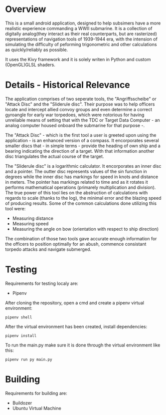 # Overview
This is a small android application, designed to help subsimers have a more realistic experience commanding a WWII submarine. It is a collection of digitally analog(they interact as their real counterparts, but are rasterized) representations of navigation tools of 1939-1944 era, with the intension of simulating the difficulty of peforming trigonometric and other calculations as quickly/reliably as possible.

It uses the Kivy framework and it is solely writen in Python and custom (OpenGL)GLSL shaders.

# Details - Historical Relevance
The application comprises of two seperate tools, the "Angriffsscheibe" or "Attack Disc" and the "Sliderule disc". Their purpose was to help officers locate and intercept allied convoy groups and even determine a correct gyroangle for early war torpedoes, which were notorious for having unreliable means of setting that with the TDC or Target Data Computer - an analog computer housed onboard the submarine for that purpose -.

The "Attack Disc" - which is the first tool a user is greeted upon using the application - is an enhanced version of a compass. It encorporates several smaller discs that - in simple terms - provide the heading of own ship and a bearing indicating the direction of a target. With that information another disc triangulates the actual course of the target.

The "Sliderule disc" is a logarithmic calculator. It encorporates an inner disc and a pointer. The outter disc represents values of the sin function in degrees while the inner disc has markings for speed in knots and distance in meters. The pointer has markings related to time and as it rotates it performs mathematical operations
(primarely multiplication and division). The true power of this tool lies on the abstruction of calculations with regards to scale (thanks to the log), the minimal error and the blazing speed of producing results. Some of the common calculations done utilizing this tool were:
<ul>
  <li>
    Measuring distance
  </li>
  <li>
    Measuring speed
  </li>
  <li>
    Measuring the angle on bow (orientation with respect to ship direction)
  </li>
</ul>

The combination of those two tools gave accurate enough information for the officers to position optimally for an abush, commence consistant torpedo attacks and navigate submerged.

# Testing
Requirements for testing localy are:
<ul>
<li>Pipenv</li>
</ul>

After cloning the repository, open a cmd and create a pipenv virtual environment:
```
pipenv shell
```
After the virtual environment has been created, install dependencies:
```
pipenv install
```
To run the main.py make sure it is done through the virtual environment like this:
```
pipenv run py main.py
```

# Building
Requirements for building are:
<ul>
<li>Buildozer</li>
<li>Ubuntu Virtual Machine</li>
</ul>
